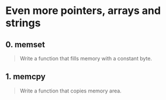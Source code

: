 # Even more pointers, arrays and strings

## 0. memset
> Write a function that fills memory with a constant byte.

## 1. memcpy
> Write a function that copies memory area.

